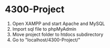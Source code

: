 # 4300-Project
1. Open XAMPP and start Apache and MySQL
2. Import sql file to phpMyAdmin
3. Move project folder to htdocs subdirectory
4. Go to "localhost/4300-Project/"